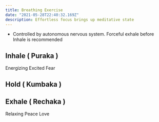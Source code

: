 ```yaml
---
title: Breathing Exercise
date: "2021-05-28T22:40:32.169Z"
description: Effortless focus brings up meditative state
---
```


- Controlled by autonomous nervous system. Forceful exhale before Inhale is recommended

## Inhale ( Puraka )

Energizing
Excited
Fear

## Hold ( Kumbaka )

## Exhale ( Rechaka )

Relaxing
Peace
Love
